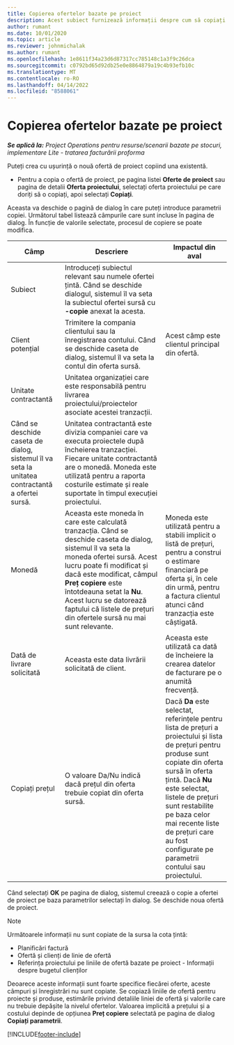 ```yaml
---
title: Copierea ofertelor bazate pe proiect
description: Acest subiect furnizează informații despre cum să copiați ofertele bazate pe proiect în Project Operations.
author: rumant
ms.date: 10/01/2020
ms.topic: article
ms.reviewer: johnmichalak
ms.author: rumant
ms.openlocfilehash: 1e8611f34a23d6d87317cc785148c1a3f9c26dca
ms.sourcegitcommit: c0792bd65d92db25e0e8864879a19c4b93efb10c
ms.translationtype: MT
ms.contentlocale: ro-RO
ms.lasthandoff: 04/14/2022
ms.locfileid: "8588061"
---
```

# <a name="copy-project-based-quotes"></a>Copierea ofertelor bazate pe proiect

_**Se aplică la:** Project Operations pentru resurse/scenarii bazate pe stocuri, implementare Lite - tratarea facturării proforma_

Puteți crea cu ușurință o nouă ofertă de proiect copiind una existentă. 

- Pentru a copia o ofertă de proiect, pe pagina listei **Oferte de proiect** sau pagina de detalii **Oferta proiectului**, selectați oferta proiectului pe care doriți să o copiați, apoi selectați **Copiați**.

Aceasta va deschide o pagină de dialog în care puteți introduce parametrii copiei. Următorul tabel listează câmpurile care sunt incluse în pagina de dialog. În funcție de valorile selectate, procesul de copiere se poate modifica.

| **Câmp** | **Descriere** | **Impactul din aval** |
| --- | --- | --- |
| Subiect | Introduceți subiectul relevant sau numele ofertei țintă. Când se deschide dialogul, sistemul îl va seta la subiectul ofertei sursă cu **-copie** anexat la acesta. | |
| Client potențial | Trimitere la compania clientului sau la înregistrarea contului. Când se deschide caseta de dialog, sistemul îl va seta la contul din oferta sursă. | Acest câmp este clientul principal din ofertă. |
| Unitate contractantă | Unitatea organizației care este responsabilă pentru livrarea proiectului/proiectelor asociate acestei tranzacții.
Când se deschide caseta de dialog, sistemul îl va seta la unitatea contractantă a ofertei sursă. | Unitatea contractantă este divizia companiei care va executa proiectele după încheierea tranzacției. Fiecare unitate contractantă are o monedă. Moneda este utilizată pentru a raporta costurile estimate și reale suportate în timpul execuției proiectului. |
| Monedă | Aceasta este moneda în care este calculată tranzacția. Când se deschide caseta de dialog, sistemul îl va seta la moneda ofertei sursă. Acest lucru poate fi modificat și dacă este modificat, câmpul **Preț copiere** este întotdeauna setat la **Nu**. Acest lucru se datorează faptului că listele de prețuri din ofertele sursă nu mai sunt relevante. | Moneda este utilizată pentru a stabili implicit o listă de prețuri, pentru a construi o estimare financiară pe oferta și, în cele din urmă, pentru a factura clientul atunci când tranzacția este câștigată. |
| Dată de livrare solicitată | Aceasta este data livrării solicitată de client. | Aceasta este utilizată ca dată de încheiere la crearea datelor de facturare pe o anumită frecvență. |
| Copiați prețul | O valoare Da/Nu indică dacă prețul din oferta trebuie copiat din oferta sursă. | Dacă **Da** este selectat, referințele pentru lista de prețuri a proiectului și lista de prețuri pentru produse sunt copiate din oferta sursă în oferta țintă. Dacă **Nu** este selectat, listele de prețuri sunt restabilite pe baza celor mai recente liste de prețuri care au fost configurate pe parametrii contului sau proiectului. |

Când selectați **OK** pe pagina de dialog, sistemul creează o copie a ofertei de proiect pe baza parametrilor selectați în dialog. Se deschide noua ofertă de proiect. 

> [!NOTE]
> Următoarele informații nu sunt copiate de la sursa la cota țintă:
>
> - Planificări factură
> - Ofertă și clienți de linie de ofertă
> - Referința proiectului pe liniile de ofertă bazate pe proiect - Informații despre bugetul clienților
>
>Deoarece aceste informații sunt foarte specifice fiecărei oferte, aceste câmpuri și înregistrări nu sunt copiate. Se copiază liniile de ofertă pentru proiecte și produse, estimările privind detaliile liniei de ofertă și valorile care nu trebuie depășite la nivelul ofertelor. Valoarea implicită a prețului și a costului depinde de opțiunea **Preț copiere** selectată pe pagina de dialog **Copiați parametrii**.


[!INCLUDE[footer-include](../includes/footer-banner.md)]